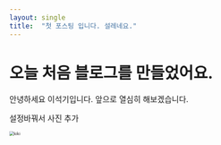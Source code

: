 ```yaml
---
layout: single
title:  "첫 포스팅 입니다. 설레네요."
---
```


# 오늘 처음 블로그를 만들었어요.

안녕하세요 이석기입니다.
앞으로 열심히 해보겠습니다.

설정바꿔서 사진 추가

<img src="D:\Blog\seokkilee.github.io\images\2023-10-16-first\kiki-1697553472676-1.png" alt="kiki" style="zoom:50%;" />